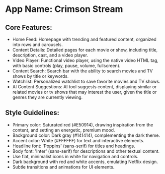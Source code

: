 # **App Name**: Crimson Stream

## Core Features:

- Home Feed: Homepage with trending and featured content, organized into rows and carousels.
- Content Details: Detailed pages for each movie or show, including title, description, cast, and a video player.
- Video Player: Functional video player, using the native video HTML tag, with basic controls (play, pause, volume, fullscreen).
- Content Search: Search bar with the ability to search movies and TV shows by title or keywords.
- Watchlist: Personalized watchlist to save favorite movies and TV shows.
- AI Content Suggestions: AI tool suggests content, displaying similar or related movies or tv shows that may interest the user, given the title or genres they are currently viewing.

## Style Guidelines:

- Primary color: Saturated red (#E50914), drawing inspiration from the content, and setting an energetic, premium mood.
- Background color: Dark gray (#141414), complementing the dark theme.
- Accent color: White (#FFFFFF) for text and interactive elements.
- Headline font: 'Poppins' (sans-serif) for titles and headings.
- Body font: 'Inter' (sans-serif) for descriptions and other textual content.
- Use flat, minimalist icons in white for navigation and controls.
- Dark background with red and white accents, emulating Netflix design.
- Subtle transitions and animations for UI elements.